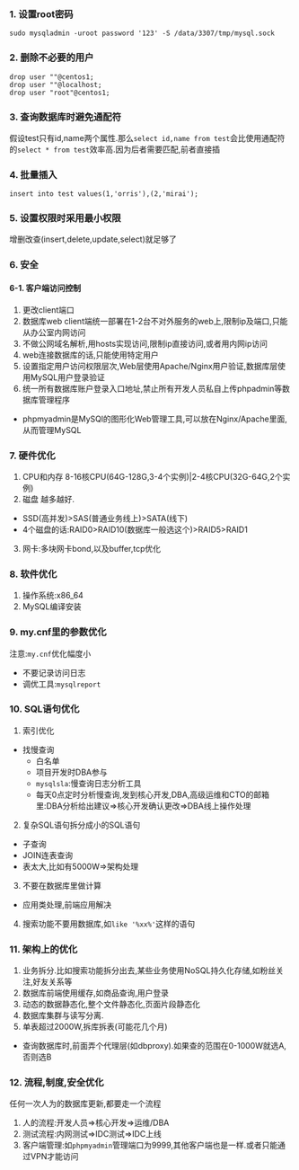 ### 1. 设置root密码
```
sudo mysqladmin -uroot password '123' -S /data/3307/tmp/mysql.sock
```

### 2. 删除不必要的用户
```
drop user ""@centos1;
drop user ""@localhost;
drop user "root"@centos1;
```

### 3. 查询数据库时避免通配符
假设test只有id,name两个属性.那么`select id,name from test`会比使用通配符的`select * from test`效率高.因为后者需要匹配,前者直接插

### 4. 批量插入
```
insert into test values(1,'orris'),(2,'mirai');
```

### 5. 设置权限时采用最小权限
增删改查(insert,delete,update,select)就足够了

### 6. 安全
#### 6-1. 客户端访问控制
1. 更改client端口
2. 数据库web client端统一部署在1-2台不对外服务的web上,限制ip及端口,只能从办公室内网访问
3. 不做公网域名解析,用hosts实现访问,限制ip直接访问,或者用内网ip访问
4. web连接数据库的话,只能使用特定用户
5. 设置指定用户访问权限层次,Web层使用Apache/Nginx用户验证,数据库层使用MySQL用户登录验证
6. 统一所有数据库账户登录入口地址,禁止所有开发人员私自上传phpadmin等数据库管理程序
+ phpmyadmin是MySQl的图形化Web管理工具,可以放在Nginx/Apache里面,从而管理MySQL

### 7. 硬件优化
1. CPU和内存 8-16核CPU(64G-128G,3-4个实例)|2-4核CPU(32G-64G,2个实例)
2. 磁盘 越多越好.
+ SSD(高并发)>SAS(普通业务线上)>SATA(线下)
+ 4个磁盘的话:RAID0>RAID10(数据库一般选这个)>RAID5>RAID1
3. 网卡:多块网卡bond,以及buffer,tcp优化
### 8. 软件优化
1. 操作系统:x86_64
2. MySQL编译安装

### 9. my.cnf里的参数优化
注意:`my.cnf`优化幅度小
+ 不要记录访问日志
+ 调优工具:`mysqlreport`
### 10. SQL语句优化
1. 索引优化
+ 找慢查询
  - 白名单
  - 项目开发时DBA参与
  - `mysqlsla`:慢查询日志分析工具
  - 每天0点定时分析慢查询,发到核心开发,DBA,高级运维和CTO的邮箱里:DBA分析给出建议=>核心开发确认更改=>DBA线上操作处理
2. 复杂SQL语句拆分成小的SQL语句
+ 子查询
+ JOIN连表查询
+ 表太大,比如有5000W=>架构处理
3. 不要在数据库里做计算
+ 应用类处理,前端应用解决
4. 搜索功能不要用数据库,如`like '%xx%'`这样的语句
### 11. 架构上的优化
1. 业务拆分.比如搜索功能拆分出去,某些业务使用NoSQL持久化存储,如粉丝关注,好友关系等
2. 数据库前端使用缓存,如商品查询,用户登录
3. 动态的数据静态化,整个文件静态化,页面片段静态化
4. 数据库集群与读写分离. 
5. 单表超过2000W,拆库拆表(可能花几个月)
+ 查询数据库时,前面弄个代理层(如dbproxy).如果查的范围在0-1000W就选A,否则选B
### 12. 流程,制度,安全优化
任何一次人为的数据库更新,都要走一个流程
1. 人的流程:开发人员=>核心开发=>运维/DBA
2. 测试流程:内网测试=>IDC测试=>IDC上线
3. 客户端管理:如`phpmyadmin`管理端口为9999,其他客户端也是一样.或者只能通过VPN才能访问

